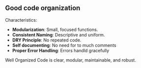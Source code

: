 ## Good code organization

Characteristics:

- **Modularization**: Small, focused functions.
- **Consistent Naming**: Descriptive and uniform.
- **DRY Principle**: No repeated code.
- **Self documenting**: No need for to much comments
- **Proper Error Handling**: Errors handld gracefully

Well Organized Code is clear, modular, maintainable, and robust.
